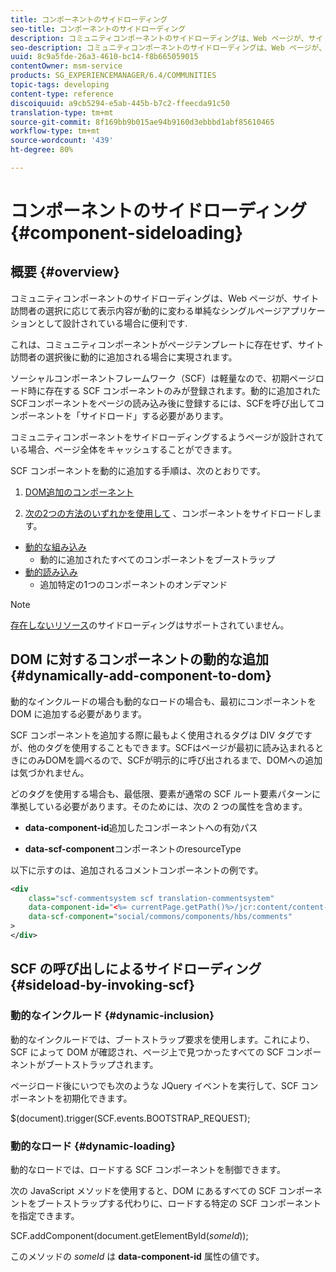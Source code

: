 ```yaml
---
title: コンポーネントのサイドローディング
seo-title: コンポーネントのサイドローディング
description: コミュニティコンポーネントのサイドローディングは、Web ページが、サイト訪問者の選択に応じて表示内容が動的に変わる単純なシングルページアプリケーションとして設計されている場合に便利です
seo-description: コミュニティコンポーネントのサイドローディングは、Web ページが、サイト訪問者の選択に応じて表示内容が動的に変わる単純なシングルページアプリケーションとして設計されている場合に便利です
uuid: 8c9a5fde-26a3-4610-bc14-f8b665059015
contentOwner: msm-service
products: SG_EXPERIENCEMANAGER/6.4/COMMUNITIES
topic-tags: developing
content-type: reference
discoiquuid: a9cb5294-e5ab-445b-b7c2-ffeecda91c50
translation-type: tm+mt
source-git-commit: 8f169bb9b015ae94b9160d3ebbbd1abf85610465
workflow-type: tm+mt
source-wordcount: '439'
ht-degree: 80%

---
```



# コンポーネントのサイドローディング {#component-sideloading}

## 概要 {#overview}

コミュニティコンポーネントのサイドローディングは、Web ページが、サイト訪問者の選択に応じて表示内容が動的に変わる単純なシングルページアプリケーションとして設計されている場合に便利です.

これは、コミュニティコンポーネントがページテンプレートに存在せず、サイト訪問者の選択後に動的に追加される場合に実現されます。

ソーシャルコンポーネントフレームワーク（SCF）は軽量なので、初期ページロード時に存在する SCF コンポーネントのみが登録されます。動的に追加されたSCFコンポーネントをページの読み込み後に登録するには、SCFを呼び出してコンポーネントを「サイドロード」する必要があります。

コミュニティコンポーネントをサイドローディングするようページが設計されている場合、ページ全体をキャッシュすることができます。

SCF コンポーネントを動的に追加する手順は、次のとおりです。

1. [DOM追加のコンポーネント](#dynamically-add-component-to-dom)

1. [次の2つの方法のいずれかを使用して](#sideload-by-invoking-scf) 、コンポーネントをサイドロードします。

* [動的な組み込み](#dynamic-inclusion)
   * 動的に追加されたすべてのコンポーネントをブーストラップ
* [動的読み込み](#dynamic-loading)
   * 追加特定の1つのコンポーネントのオンデマンド

>[!NOTE]
>
>[存在しないリソース](scf.md#add-or-include-a-communities-component)のサイドローディングはサポートされていません。

## DOM に対するコンポーネントの動的な追加 {#dynamically-add-component-to-dom}

動的なインクルードの場合も動的なロードの場合も、最初にコンポーネントを DOM に追加する必要があります。

SCF コンポーネントを追加する際に最もよく使用されるタグは DIV タグですが、他のタグを使用することもできます。SCFはページが最初に読み込まれるときにのみDOMを調べるので、SCFが明示的に呼び出されるまで、DOMへの追加は気づかれません。

どのタグを使用する場合も、最低限、要素が通常の SCF ルート要素パターンに準拠している必要があります。そのためには、次の 2 つの属性を含めます。

* **data-component-id**&#x200B;追加したコンポーネントへの有効パス

* **data-scf-component**&#x200B;コンポーネントのresourceType

以下に示すのは、追加されるコメントコンポーネントの例です。

```xml
<div
    class="scf-commentsystem scf translation-commentsystem" 
    data-component-id="<%= currentPage.getPath()%>/jcr:content/content-left/comments"
    data-scf-component="social/commons/components/hbs/comments"
>
</div>
```

## SCF の呼び出しによるサイドローディング {#sideload-by-invoking-scf}

### 動的なインクルード {#dynamic-inclusion}

動的なインクルードでは、ブートストラップ要求を使用します。これにより、SCF によって DOM が確認され、ページ上で見つかったすべての SCF コンポーネントがブートストラップされます。

ページロード後にいつでも次のような JQuery イベントを実行して、SCF コンポーネントを初期化できます。

$(document).trigger(SCF.events.BOOTSTRAP_REQUEST);

### 動的なロード {#dynamic-loading}

動的なロードでは、ロードする SCF コンポーネントを制御できます。

次の JavaScript メソッドを使用すると、DOM にあるすべての SCF コンポーネントをブートストラップする代わりに、ロードする特定の SCF コンポーネントを指定できます。

SCF.addComponent(document.getElementById(*someId*));

このメソッドの *someId* は **data-component-id** 属性の値です。
